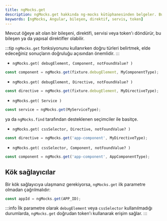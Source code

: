 ```yaml
---
title: ngMocks.get
description: ngMocks.get hakkında ng-mocks kütüphanesinden belgeler. Bu fonksiyon, mevcut öğeye ait olan bileşenleri, direktifleri, servisleri veya token'ları döndürmek için kullanılır.
keywords: [ngMocks, Angular, bileşen, direktif, servis, token]
---
```


Mevcut öğeye ait olan bir bileşeni, direktifi, servisi veya token'ı döndürür, bu bileşen ya da yapısal direktifler olabilir.

:::tip
`ngMocks.get` fonksiyonunu kullanırken doğru türleri belirtmek, elde edeceğiniz sonuçların doğruluğu açısından önemlidir.
:::

- `ngMocks.get( debugElement, Component, notFoundValue? )`

```ts
const component = ngMocks.get(fixture.debugElement, MyComponentType);
```

- `ngMocks.get( debugElement, Directive, notFoundValue? )`

```ts
const directive = ngMocks.get(fixture.debugElement, MyDirectiveType);
```

- `ngMocks.get( Service )`

```ts
const service = ngMocks.get(MyServiceType);
```

ya da `ngMocks.find` tarafından desteklenen seçimciler ile basitçe.

- `ngMocks.get( cssSelector, Directive, notFoundValue? )`
```ts
const directive = ngMocks.get('app-component', MyDirectiveType);
```

- `ngMocks.get( cssSelector, Component, notFoundValue? )`

```ts
const component = ngMocks.get('app-component', AppComponentType);
```

## Kök sağlayıcılar

Bir kök sağlayıcıya ulaşmanız gerekiyorsa, `ngMocks.get` ilk parametre olmadan çağrılmalıdır:

```ts
const appId = ngMocks.get(APP_ID);
```

:::info
İlk parametre olarak `debugElement` veya `cssSelector` kullanılmadığı durumlarda, `ngMocks.get` doğrudan token'ı kullanarak erişim sağlar.
:::